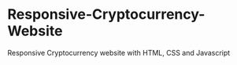# Responsive-Cryptocurrency-Website
 Responsive Cryptocurrency website with HTML, CSS and Javascript
